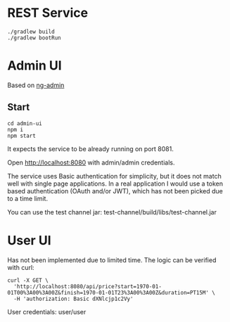 # REST Service
```
./gradlew build
./gradlew bootRun
```

# Admin UI
Based on [ng-admin](https://github.com/marmelab/ng-admin)

## Start
```
cd admin-ui
npm i
npm start
```

It expects the service to be already running on port 8081.

Open [http://localhost:8080](http://localhost:8080) with admin/admin credentials.

The service uses Basic authentication for simplicity, but it does not match well with single page applications. 
In a real application I would use a token based authentication (OAuth and/or JWT), which has not been picked due to a time limit.  

You can use the test channel jar: test-channel/build/libs/test-channel.jar

# User UI

Has not been implemented due to limited time. The logic can be verified with curl:
 
```
curl -X GET \
  'http://localhost:8080/api/price?start=1970-01-01T00%3A00%3A00Z&finish=1970-01-01T23%3A00%3A00Z&duration=PT15M' \
  -H 'authorization: Basic dXNlcjp1c2Vy'
```

User credentials: user/user
